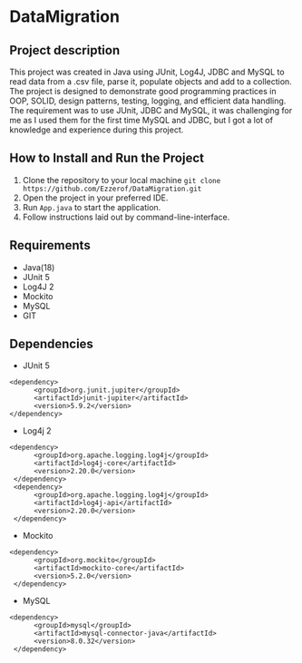 # DataMigration

## Project description
This project was created in Java using JUnit, Log4J, JDBC and MySQL to read data from a .csv file, parse it, populate objects and add to a collection. The project is designed to demonstrate good programming practices in OOP, SOLID, design patterns, testing, logging, and efficient data handling.
The requirement was to use JUnit, JDBC and MySQL, it was challenging for me as I used them for the first time MySQL and JDBC, but I got a lot of knowledge and experience during this project.

## How to Install and Run the Project
1. Clone the repository to your local machine 
    `git clone https://github.com/Ezzerof/DataMigration.git`
2. Open the project in your preferred IDE.
3. Run `App.java` to start the application.
4. Follow instructions laid out by command-line-interface.

## Requirements
* Java(18)
* JUnit 5
* Log4J 2
* Mockito
* MySQL
* GIT

## Dependencies
* JUnit 5
```
<dependency>
      <groupId>org.junit.jupiter</groupId>
      <artifactId>junit-jupiter</artifactId>
      <version>5.9.2</version>
</dependency>
```
* Log4j 2
```
<dependency>
      <groupId>org.apache.logging.log4j</groupId>
      <artifactId>log4j-core</artifactId>
      <version>2.20.0</version>
 </dependency>
 <dependency>
      <groupId>org.apache.logging.log4j</groupId>
      <artifactId>log4j-api</artifactId>
      <version>2.20.0</version>
 </dependency>
````
* Mockito
```
<dependency>
      <groupId>org.mockito</groupId>
      <artifactId>mockito-core</artifactId>
      <version>5.2.0</version>
 </dependency>
````
* MySQL
```
<dependency>
      <groupId>mysql</groupId>
      <artifactId>mysql-connector-java</artifactId>
      <version>8.0.32</version>
 </dependency>
```
